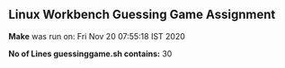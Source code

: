 ## Linux Workbench Guessing Game Assignment

 **Make** was run on: Fri Nov 20 07:55:18 IST 2020

 **No of Lines guessinggame.sh contains:** 30
